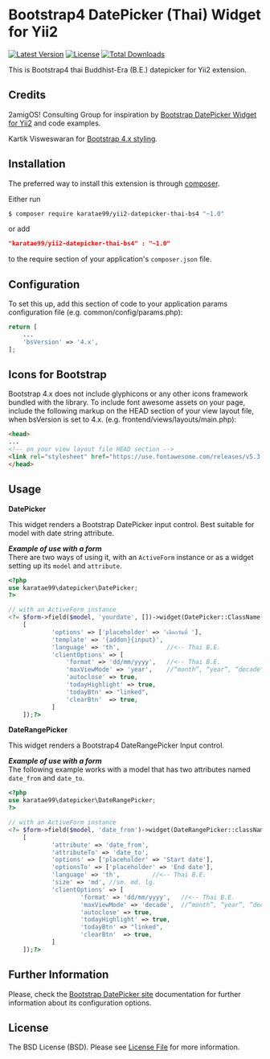 Bootstrap4 DatePicker (Thai) Widget for Yii2
====================================

[![Latest Version](https://img.shields.io/github/tag/karatae99/yii2-datepicker-thai-bs4.svg?style=flat-square&label=release)](https://packagist.org/packages/karatae99/yii2-datepicker-thai-bs4)
[![License](https://poser.pugx.org/karatae99/yii2-datepicker-thai-bs4/license)](https://packagist.org/packages/karatae99/yii2-datepicker-thai-bs4)
[![Total Downloads](https://poser.pugx.org/karatae99/yii2-datepicker-thai-bs4/downloads)](https://packagist.org/packages/karatae99/yii2-datepicker-thai-bs4)

This is Bootstrap4 thai Buddhist-Era (B.E.) datepicker for Yii2 extension. 


Credits
-------
2amigOS! Consulting Group for inspiration by [Bootstrap DatePicker Widget for Yii2](https://github.com/2amigos/yii2-date-picker-widget) and code examples.

Kartik Visweswaran for [Bootstrap 4.x styling](https://github.com/kartik-v/yii2-widget-datepicker).


Installation
------------
The preferred way to install this extension is through [composer](http://getcomposer.org/download/).

Either run

```bash
$ composer require karatae99/yii2-datepicker-thai-bs4 "~1.0"
```
or add

```json
"karatae99/yii2-datepicker-thai-bs4" : "~1.0"
```

to the require section of your application's `composer.json` file.


Configuration
------------
To set this up, add this section of code to your application params configuration file (e.g. common/config/params.php):

```php
return [
    ...
    'bsVersion' => '4.x',
];
```

Icons for Bootstrap
------------
Bootstrap 4.x does not include glyphicons or any other icons framework bundled with the library.
To include font awesome assets on your page, include the following markup on the HEAD section of your view layout file, when bsVersion is set to 4.x.
(e.g. frontend/views/layouts/main.php):

```html
<head>
...
<!-- on your view layout file HEAD section -->
<link rel="stylesheet" href="https://use.fontawesome.com/releases/v5.3.1/css/all.css">
</head>
```

Usage
-----

**DatePicker**

This widget renders a Bootstrap DatePicker input control. Best suitable for model with date string attribute.

***Example of use with a form***  
There are two ways of using it, with an `ActiveForm` instance or as a widget setting up its `model` and `attribute`.

```php
<?php
use karatae99\datepicker\DatePicker;
?>

// with an ActiveForm instance 
<?= $form->field($model, 'yourdate', [])->widget(DatePicker::ClassName(),
    [           
            'options' => ['placeholder' => 'เลือกวันที่ '],
            'template' => '{addon}{input}',    
            'language' => 'th',             //<-- Thai B.E.			
            'clientOptions' => [                    
                'format' => 'dd/mm/yyyy',   //<-- Thai B.E.
                'maxViewMode' => 'year',    //“month”, “year”, “decade”, “century” and “millenium”
                'autoclose' => true,
                'todayHighlight' => true,
                'todayBtn' => "linked",
                'clearBtn'  => true,                                                                                                                                         
            ]
    ]);?> 

```  

**DateRangePicker**  

This widget renders a Bootstrap4 DateRangePicker Input control. 

***Example of use with a form***  
The following example works with a model that has two attributes named `date_from` and `date_to`.

```php
<?php
use karatae99\datepicker\DateRangePicker;
?>

// with an ActiveForm instance
<?= $form->field($model, 'date_from')->widget(DateRangePicker::className(), 
    [
            'attribute' => 'date_from',
            'attributeTo' => 'date_to', 
            'options' => ['placeholder' => 'Start date'],
            'optionsTo' => ['placeholder' => 'End date'],      
            'language' => 'th',			//<-- Thai B.E.
            'size' => 'md', //sm. md. lg.
            'clientOptions' => [
                    'format' => 'dd/mm/yyyy',	//<-- Thai B.E.
                    'maxViewMode' => 'decade',	//“month”, “year”, “decade”, “century” and “millenium”
                    'autoclose' => true,			
                    'todayHighlight' => true,
                    'todayBtn' => "linked",
                    'clearBtn'  => true,
            ]
    ]);?>


```  


Further Information
-------------------
Please, check the [Bootstrap DatePicker site](http://bootstrap-datepicker.readthedocs.io) documentation for further information about its configuration options. 


License
-------
The BSD License (BSD). Please see [License File](LICENSE.md) for more information.
